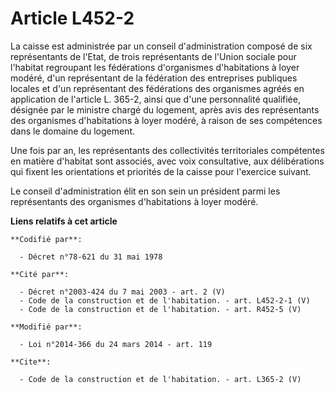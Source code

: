 # Article L452-2

La caisse est administrée par un conseil d'administration composé de six représentants de l'Etat, de trois représentants de
l'Union sociale pour l'habitat regroupant les fédérations d'organismes d'habitations à loyer modéré, d'un représentant de la
fédération des entreprises publiques locales et d'un représentant des fédérations des organismes agréés en application de
l'article L. 365-2, ainsi que d'une personnalité qualifiée, désignée par le ministre chargé du logement, après avis des
représentants des organismes d'habitations à loyer modéré, à raison de ses compétences dans le domaine du logement. 

Une fois par an, les représentants des collectivités territoriales compétentes en matière d'habitat sont associés, avec voix
consultative, aux délibérations qui fixent les orientations et priorités de la caisse pour l'exercice suivant. 

Le conseil d'administration élit en son sein un président parmi les représentants des organismes d'habitations à loyer
modéré.

**Liens relatifs à cet article**

	**Codifié par**:

	  - Décret n°78-621 du 31 mai 1978

	**Cité par**:

	  - Décret n°2003-424 du 7 mai 2003 - art. 2 (V)
	  - Code de la construction et de l'habitation. - art. L452-2-1 (V)
	  - Code de la construction et de l'habitation. - art. R452-5 (V)

	**Modifié par**:

	  - Loi n°2014-366 du 24 mars 2014 - art. 119

	**Cite**:

	  - Code de la construction et de l'habitation. - art. L365-2 (V)

